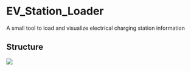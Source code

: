 # EV_Station_Loader
A small tool to load and visualize electrical charging station information

## Structure
<img src="EV_Station_Loader\achitecture.png">